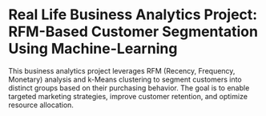 # Real Life Business Analytics Project: RFM-Based Customer Segmentation Using Machine-Learning
This business analytics project leverages RFM (Recency, Frequency, Monetary) analysis and k-Means clustering to segment customers into distinct groups based on their purchasing behavior. The goal is to enable targeted marketing strategies, improve customer retention, and optimize resource allocation.
